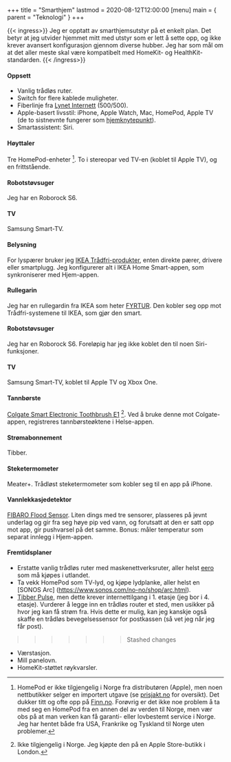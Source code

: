 +++
title = "Smarthjem"
lastmod = 2020-08-12T12:00:00
[menu]
main = { parent = "Teknologi" }
+++

{{< ingress>}}
Jeg er opptatt av smarthjemsutstyr på et enkelt plan. Det betyr at jeg
utvider hjemmet mitt med utstyr som er lett å sette opp, og ikke krever
avansert konfigurasjon gjennom diverse hubber. Jeg har som mål om at det
aller meste skal være kompatibelt med HomeKit- og HealthKit-standarden.
{{< /ingress>}}

#### Oppsett

- Vanlig trådløs ruter.
- Switch for flere kablede muligheter.
- Fiberlinje fra [Lynet Internett](https://www.lynet.no) (500/500).
- Apple-basert livsstil: iPhone, Apple Watch, Mac, HomePod, Apple TV (de to sistnevnte fungerer som [hjemknytepunkt](https://support.apple.com/no-no/HT207057)).
- Smartassistent: Siri.

#### Høyttaler
Tre HomePod-enheter [^HomePod]. To i stereopar ved TV-en (koblet til Apple
TV), og en frittstående.

#### Robotstøvsuger

Jeg har en Roborock S6.

#### TV

Samsung Smart-TV.

#### Belysning
For lyspærer bruker jeg [IKEA Trådfri-produkter](https://www.ikea.com/no/no/cat/smartbelysning-36812/), enten direkte pærer, drivere eller smartplugg. Jeg konfigurerer alt i IKEA Home Smart-appen, som synkroniserer med Hjem-appen.

#### Rullegarin
Jeg har en rullegardin fra IKEA som heter [FYRTUR][fyrtur]. Den kobler seg opp mot Trådfri-systemene til IKEA, som gjør den smart.

#### Robotstøvsuger
Jeg har en Roborock S6. Foreløpig har jeg ikke koblet den til noen Siri-funksjoner.

#### TV
Samsung Smart-TV, koblet til Apple TV og Xbox One.

#### Tannbørste
[Colgate Smart Electronic Toothbrush E1][colgate] [^Colgate]. Ved å bruke denne mot Colgate-appen, registreres tannbørsteøktene i Helse-appen. 

#### Strømabonnement
Tibber.

#### Steketermometer
Meater+. Trådløst steketermometer som kobler seg til en app på iPhone.

#### Vannlekkasjedetektor
[FIBARO Flood Sensor][flood]. Liten dings med tre sensorer, plasseres på jevnt underlag og gir fra seg høye pip ved vann, og forutsatt at den er satt opp mot app, gir pushvarsel på det samme. Bonus: måler temperatur som separat innlegg i Hjem-appen.

#### Fremtidsplaner
- Erstatte vanlig trådløs ruter med maskenettverksruter, aller helst [eero](https://eero.com) som må kjøpes i utlandet.
- Ta vekk HomePod som TV-lyd, og kjøpe lydplanke, aller helst en [SONOS Arc] (https://www.sonos.com/no-no/shop/arc.html).
- [Tibber Pulse](https://tibber.com/no/produkt/pulse), men dette krever internettilgang i 1. etasje (jeg bor i 4. etasje). Vurderer å legge inn en trådløs router et sted, men usikker på hvor jeg kan få strøm fra. Hvis dette er mulig, kan jeg kanskje også skaffe en trådløs bevegelsessensor for postkassen (så vet jeg når jeg får post).
>>>>>>> Stashed changes

[^HomePod]: HomePod er ikke tilgjengelig i Norge fra distributøren (Apple), men noen nettbutikker selger en importert utgave (se [prisjakt.no](https://www.prisjakt.no/product.php?p=4356903) for oversikt). Det dukker titt og ofte opp på [Finn.no](https://www.finn.no/bap/forsale/search.html?q=Homepod&search_type=SEARCH_ID_BAP_ALL). Forøvrig er det ikke noe problem å ta med seg en HomePod fra en annen del av verden til Norge, men vær obs på at man verken kan få garanti- eller lovbestemt service i Norge. Jeg har hentet både fra USA, Frankrike og Tyskland til Norge uten problemer.
- Værstasjon.
- Mill panelovn.
- HomeKit-støttet røykvarsler.

[^Colgate]: Ikke tilgjengelig i Norge. Jeg kjøpte den på en Apple Store-butikk i London.

[Colgate]: https://www.apple.com/uk/shop/product/HLR52Z/A/colgate-smart-electronic-toothbrush-e1?fnode=577fc66aa0303209c72c90bfdd1d75e59a4ddc1e03edeeed4cb3ae70940863abadd0066d013f1297381029edf19ba9155ebdeece67729ee140a74ef69e15cd0e577d7ef3f21498933d654076d93d8f3066994450a352784fac75ed08793d82d5e3a954af5bf74e48e8c360e4d9c0e9bb

[fyrtur]: https://www.ikea.com/no/no/p/fyrtur-lystett-rullegardin-tradlos-batteridrevet-gra-20408178/

[flood]: https://www.apple.com/no/shop/product/HLPS2ZM/A/fibaro-flood-sensor-homekit-kompatibel?fnode=c9afeb695df11da03115d7587a3ea3aea755e2614677be79b416333ef5debc6b7117b0966a1e8985594445f47820b669c7c5130a105c789531e7f92a1fe6fefe0045327b89bec5a61d3706b61c78424a7079df59177057cc5792f6b6ae63b846b88f6579fe96377a1305cd8d89f12a45&fs=f%3Dsensor%26fh%3D482b%252B463e